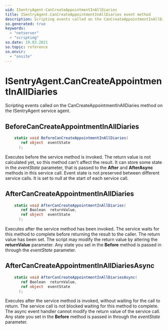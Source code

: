 ```yaml
---
uid: ISentryAgent-CanCreateAppointmentInAllDiaries
title: ISentryAgent.CanCreateAppointmentInAllDiaries event method
description: Scripting events called on the CanCreateAppointmentInAllDiaries method on the ISentryAgent service agent.
so.generated: true
keywords:
  - "netserver"
  - "scripting"
so.date: 19.03.2021
so.topic: reference
so.envir:
  - "onsite"
---
```

# ISentryAgent.CanCreateAppointmentInAllDiaries

Scripting events called on the <see cref='M:SuperOffice.CRM.Services.ISentryAgent.CanCreateAppointmentInAllDiaries'>CanCreateAppointmentInAllDiaries</see> method on the <see cref='ISentryAgent'>ISentryAgent</see>  service agent.

## BeforeCanCreateAppointmentInAllDiaries
```cs
    static void BeforeCanCreateAppointmentInAllDiaries(
       ref object  eventState
      );
```
Executes before the service method is invoked.
The return value is not calculated yet, so this method can't affect the result.
It can store some state in the *eventState* parameter, that is passed to the **After** and **AfterAsync** methods in this service call.
Event state is not preserved between different service calls. It is set to null at the start of each service call.
## AfterCanCreateAppointmentInAllDiaries
```cs
    static void AfterCanCreateAppointmentInAllDiaries(
       ref Boolean  returnValue,
       ref object  eventState
      );
```
Executes after the service method has been invoked. The service waits for this method to complete before returning the result to the caller.
The return value has been set. The script may modify the return value by altering the **returnValue** parameter.
Any state you set in the **Before** method is passed in through the *eventState* parameter.
## AfterCanCreateAppointmentInAllDiariesAsync
```cs
    static void AfterCanCreateAppointmentInAllDiariesAsync(
       ref Boolean  returnValue,
       ref object  eventState
      );
```
Executes after the service method is invoked, without waiting for the call to return.
The service call is not blocked waiting for this method to complete.
The async event handler cannot modify the return value of the service call.
Any state you set in the **Before** method is passed in through the *eventState* parameter.

